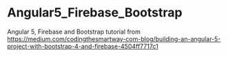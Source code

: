 # Angular5_Firebase_Bootstrap
Angular 5, Firebase and Bootstrap tutorial from https://medium.com/codingthesmartway-com-blog/building-an-angular-5-project-with-bootstrap-4-and-firebase-4504ff7717c1

